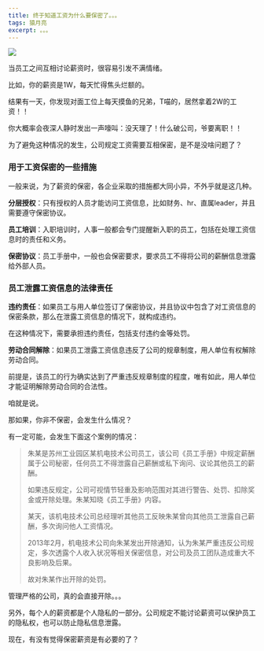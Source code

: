 ```yaml
---
title: 终于知道工资为什么要保密了。。。
tags: 猿月亮
excerpt: 。。。
---
```


![](https://moonxw.github.io/blog/assets/imgs/20240229/image-20240525222233170.png)

当员工之间互相讨论薪资时，很容易引发不满情绪。

比如，你的薪资是1W，每天忙得焦头烂额的。

结果有一天，你发现对面工位上每天摸鱼的兄弟，T喵的，居然拿着2W的工资！！

你大概率会夜深人静时发出一声嚎叫：没天理了！什么破公司，爷要离职！！

为了避免这种情况的发生，公司规定工资需要互相保密，是不是没啥问题了？

### 用于工资保密的一些措施

一般来说，为了薪资的保密，各企业采取的措施都大同小异，不外乎就是这几种。

**分层授权**：只有授权的人员才能访问工资信息，比如财务、hr、直属leader，并且需要遵守保密协议。

**员工培训**：入职培训时，人事一般都会专门提醒新入职的员工，包括在处理工资信息时的责任和义务。

**保密协议**：员工手册中，一般也会保密要求，要求员工不得将公司的薪酬信息泄露给外部人员。

### 员工泄露工资信息的法律责任

**违约责任**：如果员工与用人单位签订了保密协议，并且协议中包含了对工资信息的保密条款，那么在泄露工资信息的情况下，就构成违约。

在这种情况下，需要承担违约责任，包括支付违约金等处罚。 

**劳动合同解除**：如果员工泄露工资信息违反了公司的规章制度，用人单位有权解除劳动合同。

前提是，该员工的行为确实达到了严重违反规章制度的程度，唯有如此，用人单位才能证明解除劳动合同的合法性。

咱就是说。

那如果，你非不保密，会发生什么情况？

有一定可能，会发生下面这个案例的情况：

> 朱某是苏州工业园区某机电技术公司员工，该公司《员工手册》中规定薪酬属于公司秘密，任何员工不得泄露自己薪酬或私下询问、议论其他员工的薪酬。
>
> 如果违反规定，公司可视情节轻重及影响范围对其进行警告、处罚、扣除奖金或开除处理。朱某知晓《员工手册》内容。
>
> 某天，该机电技术公司总经理听其他员工反映朱某曾向其他员工泄露自己薪酬，多次询问他人工资情况。
>
> 2013年2月，机电技术公司向朱某发出开除通知，认为朱某严重违反公司规定，多次透露个人收入状况等相关保密信息，对公司及员工团队造成重大不良影响及后果。
>
> 故对朱某作出开除的处罚。

管理严格的公司，真的会直接开除。。。

另外，每个人的薪资都是个人隐私的一部分。公司规定不能讨论薪资可以保护员工的隐私权，也可以防止隐私信息泄露。

现在，有没有觉得保密薪资是有必要的了？







